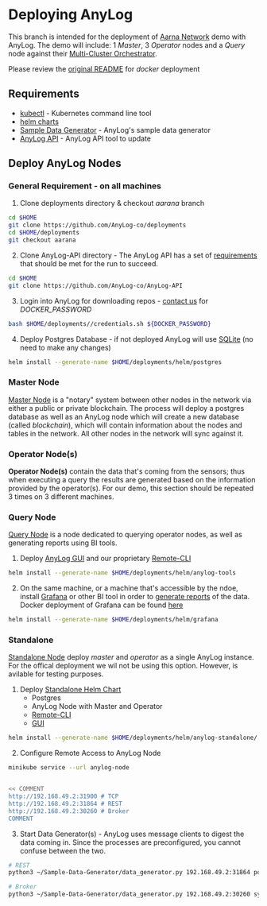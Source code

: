 # Deploying AnyLog 
This branch is intended for the deployment of [Aarna Network](https://www.aarnanetworks.com/) demo with AnyLog. The demo will include:
1 _Master_, 3 _Operator_ nodes and a _Query_ node against their [Multi-Cluster Orchestrator](https://www.aarnanetworks.com/amcop).

Please review the [original README](https://github.com/AnyLog-co/deployments/tree/master/REAME.md) for _docker_ deployment 


## Requirements
* [kubectl](https://kubernetes.io/docs/tasks/tools/install-kubectl-linux/) - Kubernetes command line tool
* [helm charts](https://jaya-maduka.medium.com/install-helm-on-ubuntu-20-04-bd5f490c895)
* [Sample Data Generator](https://github.com/AnyLog-co/Sample-Data-Generator) - AnyLog's sample data generator 
* [AnyLog API](https://github.com/AnyLog-co/AnyLog-API) - AnyLog API tool to update 

## Deploy AnyLog Nodes
### General Requirement - on all machines
1. Clone deployments directory & checkout _aarana_ branch  
```bash
cd $HOME
git clone https://github.com/AnyLog-co/deployments
cd $HOME/deployments
git checkout aarana 
```

2. Clone AnyLog-API directory - The AnyLog API has a set of 
[requirements](https://github.com/AnyLog-co/Sample-Data-Generator/blob/master/requirements.txt%20) that should be met 
for the run to succeed. 
```bash
cd $HOME
git clone https://github.com/AnyLog-co/AnyLog-API
```

3. Login into AnyLog for downloading repos - [contact us](mailto:info@anylog.co) for _DOCKER_PASSWORD_ 
```bash
bash $HOME/deployments//credentials.sh ${DOCKER_PASSWORD}
```

4. Deploy Postgres Database - if not deployed AnyLog will use [SQLite](https://sqlite.com/index.html) (no need to make any changes)
```bash
helm install --generate-name $HOME/deployments/helm/postgres
```


### Master Node 
[Master Node](helm/anylog-master) is a "notary" system between other nodes in the network via either a public or private blockchain.
The process will deploy a postgres database as well as an AnyLog node which will create a new database (called _blockchain_), 
which will contain information about the nodes and tables in the network. All other nodes in the network will sync against it. 

### Operator Node(s)
**Operator Node(s)** contain the data that's coming from the sensors; thus when executing a query the results are generated 
based on the information provided by the operator(s). For our demo, this section should be repeated 3 times on 3 different 
machines. 

### Query Node 
[Query Node](helm/anylog-query) is a node dedicated to querying operator nodes, as well as generating reports using BI tools.  
1. Deploy [AnyLog GUI](https://github.com/AnyLog-co/AnyLog-GUI) and our proprietary [Remote-CLI](https://github.com/AnyLog-co/Remote-CLI)
```bash
helm install --generate-name $HOME/deployments/helm/anylog-tools
```

2. On the same machine, or a machine that's accessible by the ndoe, install [Grafana](https://grafana.com/docs/grafana/latest/installation/) 
or other BI tool in order to [generate reports](https://github.com/AnyLog-co/documentation/tree/os-dev/northbound%20connectors) 
of the data. Docker deployment of Grafana can be found [here](grafana.sh)
```bash
helm install --generate-name $HOME/deployments/helm/grafana
```
   
### Standalone 
[Standalone Node](helm/anylog-standalone) deploy _master_ and _operator_ as a single AnyLog instance. For the offical deployment we wil not 
be using this option. However, is avilable for testing purposes. 
1. Deploy [Standalone Helm Chart](helm/anylog-standalone)
    * Postgres 
    * AnyLog Node with Master and Operator 
    * [Remote-CLI](https://github.com/AnyLog-co/Remote-CLI) 
    * [GUI](https://github.com/AnyLog-co/AnyLog-GUI)
```bash
helm install --generate-name $HOME/deployments/helm/anylog-standalone/
```

2. Configure Remote Access to AnyLog Node
```bash 
minikube service --url anylog-node


<< COMMENT
http://192.168.49.2:31900 # TCP 
http://192.168.49.2:31864 # REST 
http://192.168.49.2:30260 # Broker 
COMMENT 
```

3. Start Data Generator(s) - AnyLog uses message clients to digest the data coming in. Since the processes are 
preconfigured, you cannot confuse between the two.
```bash
# REST 
python3 ~/Sample-Data-Generator/data_generator.py 192.168.49.2:31864 power post aarna_demo -e --topic power1

# Broker  
python3 ~/Sample-Data-Generator/data_generator.py 192.168.49.2:30260 synchrophasor mqtt aarna_demo -e --topic power2
```
